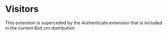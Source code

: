 Visitors
=======================
This extension is superceded by the Authenticate extension that is included in the current Bolt.cm distribution
